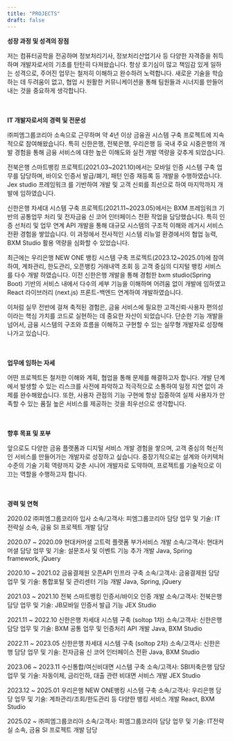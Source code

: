 ```yaml
---
title: "PROJECTS"
draft: false
---
```


**성장 과정 및 성격의 장점**

  저는 컴퓨터공학을 전공하며 정보처리기사, 정보처리산업기사 등 다양한 자격증을 취득하며 개발자로서의 기초를 탄탄히 다져왔습니다. 항상 호기심이 많고 책임감 있게 일하는 성격으로, 주어진 업무는 철저히 이해하고 완수하려 노력합니다. 새로운 기술을 학습하는 데 두려움이 없고, 협업 시 원활한 커뮤니케이션을 통해 팀원들과 시너지를 만들어내는 것을 중요하게 생각합니다.

<br/><br/>
**IT 개발자로서의 경력 및 전문성**

㈜피엠그룹코리아 소속으로 근무하며 약 4년 이상 금융권 시스템 구축 프로젝트에 지속적으로 참여해왔습니다. 특히 신한은행, 전북은행, 우리은행 등 국내 주요 시중은행의 개발 경험을 통해 금융 서비스에 대한 높은 이해도와 실전 개발 역량을 갖추게 되었습니다.

전북은행 스마트뱅킹 프로젝트(2021.03~2021.10)에서는 모바일 인증 시스템 구축 업무를 담당하며, 바이오 인증서 발급/폐기, 패턴 인증 재등록 등 개발을 수행하였습니다. Jex studio 프레임워크 를 기반하여 개발 및 고객 신뢰를 최선으로 하여 마지막까지 개발에 임하였습니다.

신한은행 차세대 시스템 구축 프로젝트(2021.11~2023.05)에서는 BXM 프레임워크 기반의 공통업무 처리 및 전자금융 신 코어 인터페이스 전환 작업을 담당했습니다. 특히 인증 선처리 및 업무 연계 API 개발을 통해 대규모 시스템의 구조적 이해와 레거시 서비스 전환 경험을 쌓았습니다. 이 과정에서 전사적인 시스템 리뉴얼 환경에서의 협업 능력, BXM Studio 활용 역량을 심화할 수 있었습니다.

최근에는 우리은행 NEW ONE 뱅킹 시스템 구축 프로젝트(2023.12~2025.01)에 참여하여, 계좌관리, 한도관리, 오픈뱅킹 거래내역 조회 등 고객 중심의 디지털 뱅킹 서비스를 다수 개발 하였습니다. 이전 신한은행 개발을 통해 경험한 bxm studio(Spring Boot) 기반의 서비스 내에서 다수의 세부 기능을 이해하며 어려움 없이 개발에 임하였고 React 라이브러리 (next.js) 프론트-백엔드 연계하여 개발하였습니다.

이처럼 실무 전반에 걸쳐 축적된 경험은, 금융 서비스에 필요한 고객신뢰·사용자 편의성이라는 핵심 가치를 코드로 실현하는 데 중요한 자산이 되었습니다. 단순한 기능 개발을 넘어서, 금융 시스템의 구조와 흐름을 이해하고 구현할 수 있는 실무형 개발자로 성장해 나가고 있습니다.

<br/><br/>
**업무에 임하는 자세**

어떤 프로젝트든 철저한 이해와 계획, 협업을 통해 문제를 해결하고자 합니다. 개발 단계에서 발생할 수 있는 리스크를 사전에 파악하고 적극적으로 소통하여 일정 지연 없이 과제를 완수해왔습니다. 또한, 사용자 관점의 기능 구현에 항상 집중하여 실제 사용자가 만족할 수 있는 품질 높은 서비스를 제공하는 것을 최우선으로 생각합니다.

<br/><br/>
**향후 목표 및 포부**
  
앞으로도 다양한 금융 플랫폼과 디지털 서비스 개발 경험을 쌓으며, 고객 중심의 혁신적인 서비스를 만들어가는 개발자로 성장하고 싶습니다. 중장기적으로는 설계와 아키텍처 수준의 기술 기획 역량까지 갖춘 시니어 개발자로 도약하여, 프로젝트를 기술적으로 이끄는 역할을 수행하고자 합니다.

<br/><br/>
**경력 및 연혁**

2020.02
㈜피엠그룹코리아 입사
소속/고객사: 피엠그룹코리아
담당 업무 및 기술: IT전략실 소속, 금융 SI 프로젝트 개발 담당

2020.07 ~ 2020.09
현대커머셜 고트럭 플랫폼 부가서비스 개발
소속/고객사: 현대커머셜
담당 업무 및 기술: 설문조사 및 이벤트 기능 추가 개발 Java, Spring framework, jQuery

2020.10 ~ 2021.02
금융결제원 오픈API 인프라 구축
소속/고객사: 금융결제원
담당 업무 및 기술: 통합포털 및 관리센터 기능 개발 Java, Spring, jQuery

2021.03 ~ 2021.10
전북 스마트뱅킹 인증서/바이오 인증 개발
소속/고객사: 전북은행
담당 업무 및 기술: JB모바일 인증서 발급 기능 JEX Studio

2021.11 ~ 2022.10
신한은행 차세대 시스템 구축 (soltop 1차)
소속/고객사: 신한은행
담당 업무 및 기술: BXM 공통 업무 및 인증처리 API 개발 Java, BXM Studio

2022.11 ~ 2023.05
신한은행 차세대 시스템 구축 (soltop 2차)
소속/고객사: 신한은행
담당 업무 및 기술: 전자금융 신 코어 인터페이스 전환 Java, BXM Studio

2023.06 ~ 2023.11
수신통합/여신비대면 시스템 구축
소속/고객사: SBI저축은행
담당 업무 및 기술: 자동이체, 금리인하, 대출 관련 비대면 서비스 개발 JEX Studio

2023.12 ~ 2025.01
우리은행 NEW ONE뱅킹 시스템 구축
소속/고객사: 우리은행
담당 업무 및 기술: 계좌관리/조회/한도관리 등 다양한 뱅킹 서비스 개발 React, BXM Studio


2025.02 ~
㈜피엠그룹코리아
소속/고객사: 피엠그룹코리아
담당 업무 및 기술: IT전략실 소속, 금융 SI 프로젝트 개발 담당
